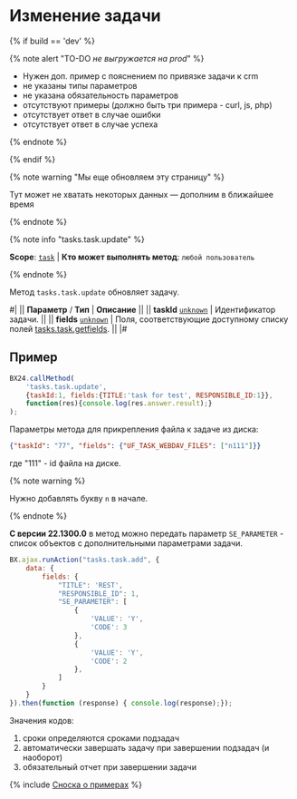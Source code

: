 # Изменение задачи

{% if build == 'dev' %}

{% note alert "TO-DO _не выгружается на prod_" %}

- Нужен доп. пример с пояснением по привязке задачи к crm
- не указаны типы параметров
- не указана обязательность параметров
- отсутствуют примеры (должно быть три примера - curl, js, php)
- отсутствует ответ в случае ошибки
- отсутствует ответ в случае успеха
 
{% endnote %}

{% endif %}

{% note warning "Мы еще обновляем эту страницу" %}

Тут может не хватать некоторых данных — дополним в ближайшее время

{% endnote %}

{% note info "tasks.task.update" %}

**Scope**: [`task`](../scopes/permissions.md) | **Кто может выполнять метод**: `любой пользователь`

{% endnote %}

Метод `tasks.task.update` обновляет задачу.

#|
|| **Параметр** / **Тип** | **Описание** ||
|| **taskId**
[`unknown`](../data-types.md) | Идентификатор задачи. ||
|| **fields**
[`unknown`](../data-types.md) | Поля, соответствующие доступному списку полей [tasks.task.getfields](./tasks-task-get-fields.md). ||
|#

## Пример

```js
BX24.callMethod(
    'tasks.task.update',
    {taskId:1, fields:{TITLE:'task for test', RESPONSIBLE_ID:1}},
    function(res){console.log(res.answer.result);}
);
```

Параметры метода для прикрепления файла к задаче из диска:

```json
{"taskId": "77", "fields": {"UF_TASK_WEBDAV_FILES": ["n111"]}}
```

где "111" - id файла на диске.

{% note warning %}

Нужно добавлять букву `n` в начале.

{% endnote %}

**С версии 22.1300.0** в метод можно передать параметр `SE_PARAMETER` - список объектов с дополнительными параметрами задачи.

```js
BX.ajax.runAction("tasks.task.add", {
    data: {
        fields: {
            "TITLE": 'REST',
            "RESPONSIBLE_ID": 1,
            "SE_PARAMETER": [
                {
                    'VALUE': 'Y',
                    'CODE': 3
                },
                {
                    'VALUE': 'Y',
                    'CODE': 2
                },
            ]
        }
    }
}).then(function (response) { console.log(response);});
```

Значения кодов:

1. сроки определяются сроками подзадач
2. автоматически завершать задачу при завершении подзадач (и наоборот)
3. обязательный отчет при завершении задачи

{% include [Сноска о примерах](../../_includes/examples.md) %}